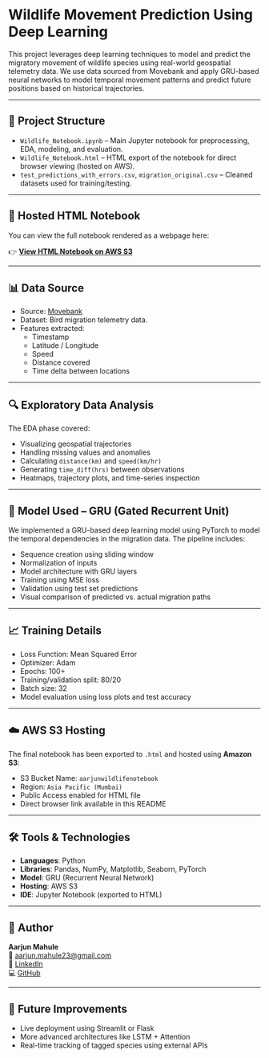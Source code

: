 # Wildlife Movement Prediction Using Deep Learning

This project leverages deep learning techniques to model and predict the migratory movement of wildlife species using real-world geospatial telemetry data. We use data sourced from Movebank and apply GRU-based neural networks to model temporal movement patterns and predict future positions based on historical trajectories.

---

## 📁 Project Structure

- `Wildlife_Notebook.ipynb` – Main Jupyter notebook for preprocessing, EDA, modeling, and evaluation.
- `Wildlife_Notebook.html` – HTML export of the notebook for direct browser viewing (hosted on AWS).
- `test_predictions_with_errors.csv`, `migration_original.csv` – Cleaned datasets used for training/testing.

---

## 🔗 Hosted HTML Notebook

You can view the full notebook rendered as a webpage here:

👉 **[View HTML Notebook on AWS S3](https://aarjunwildlifenotebook.s3.ap-south-1.amazonaws.com/Wildlife_Notebook.html)**

---

## 📊 Data Source

- Source: [Movebank](https://www.movebank.org/)
- Dataset: Bird migration telemetry data.
- Features extracted:
  - Timestamp
  - Latitude / Longitude
  - Speed
  - Distance covered
  - Time delta between locations

---

## 🔍 Exploratory Data Analysis

The EDA phase covered:

- Visualizing geospatial trajectories
- Handling missing values and anomalies
- Calculating `distance(km)` and `speed(km/hr)`
- Generating `time_diff(hrs)` between observations
- Heatmaps, trajectory plots, and time-series inspection

---

## 🧠 Model Used – GRU (Gated Recurrent Unit)

We implemented a GRU-based deep learning model using PyTorch to model the temporal dependencies in the migration data. The pipeline includes:

- Sequence creation using sliding window
- Normalization of inputs
- Model architecture with GRU layers
- Training using MSE loss
- Validation using test set predictions
- Visual comparison of predicted vs. actual migration paths

---

## 📈 Training Details

- Loss Function: Mean Squared Error
- Optimizer: Adam
- Epochs: 100+
- Training/validation split: 80/20
- Batch size: 32
- Model evaluation using loss plots and test accuracy

---

## ☁️ AWS S3 Hosting

The final notebook has been exported to `.html` and hosted using **Amazon S3**:

- S3 Bucket Name: `aarjunwildlifenotebook`
- Region: `Asia Pacific (Mumbai)`
- Public Access enabled for HTML file
- Direct browser link available in this README

---

## 🛠 Tools & Technologies

- **Languages**: Python
- **Libraries**: Pandas, NumPy, Matplotlib, Seaborn, PyTorch
- **Model**: GRU (Recurrent Neural Network)
- **Hosting**: AWS S3
- **IDE**: Jupyter Notebook (exported to HTML)

---

## 🧠 Author

**Aarjun Mahule**  
📧 [aarjun.mahule23@gmail.com](mailto:aarjun.mahule23@gmail.com)  
🔗 [LinkedIn](https://www.linkedin.com/in/aarjunmahule23)  
💻 [GitHub](https://github.com/aarjunm04)

---

## 🚀 Future Improvements

- Live deployment using Streamlit or Flask
- More advanced architectures like LSTM + Attention
- Real-time tracking of tagged species using external APIs
